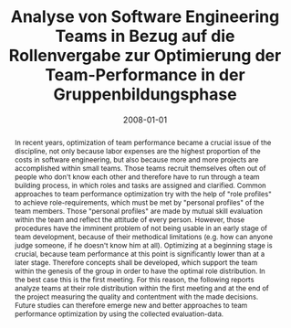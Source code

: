 ---
abstract: In recent years, optimization of team performance became a crucial issue
  of the discipline, not only because labor expenses are the highest proportion of
  the costs in software engineering, but also because more and more projects are accomplished
  within small teams. Those teams recruit themselves often out of people who don't
  know each other and therefore have to run through a team building process, in which
  roles and tasks are assigned and clarified. Common approaches to team performance
  optimization try with the help of "role profiles" to achieve role-requirements,
  which must be met by "personal profiles" of the team members. Those "personal profiles"
  are made by mutual skill evaluation within the team and reflect the attitude of
  every person. However, those procedures have the imminent problem of not being usable
  in an early stage of team development, because of their methodical limitations (e.g.
  how can anyone judge someone, if he doesn't know him at all). Optimizing at a beginning
  stage is crucial, because team performance at this point is significantly lower
  than at a later stage. Therefore concepts shall be developed, which support the
  team within the genesis of the group in order to have the optimal role distribution.
  In the best case this is the first meeting. For this reason, the following reports
  analyze teams at their role distribution within the first meeting and at the end
  of the project measuring the quality and contentment with the made decisions. Future
  studies can therefore emerge new and better approaches to team performance optimization
  by using the collected evaluation-data.
authors:
- Andreas Berger
date: '2008-01-01'
featured: false
links:
- name: Publik
  url: https://publik.tuwien.ac.at/showentry.php?ID=172149&lang=1
publication_types:
- '7'
publishDate: '2008-01-01'
title: Analyse von Software Engineering Teams in Bezug auf die Rollenvergabe zur Optimierung
  der Team-Performance in der Gruppenbildungsphase
url_pdf: ''
---